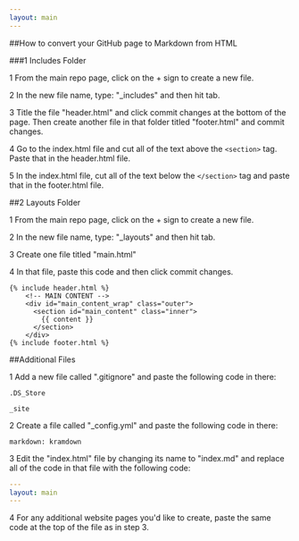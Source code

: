 ```yaml
---
layout: main
---
```


##How to convert your GitHub page to Markdown from HTML

###1 Includes Folder

1 From the main repo page, click on the + sign to create a new file.

2 In the new file name, type: "_includes" and then hit tab.

3 Title the file "header.html" and click commit changes at the bottom of the page. Then create another file in that folder titled "footer.html" and commit changes.

4 Go to the index.html file and cut all of the text above the `<section>` tag. Paste that in the header.html file.

5 In the index.html file, cut all of the text below the `</section>` tag and paste that in the footer.html file.

##2 Layouts Folder

1 From the main repo page, click on the + sign to create a new file.

2 In the new file name, type: "_layouts" and then hit tab.

3 Create one file titled "main.html"

4 In that file, paste this code and then click commit changes.

    {% include header.html %}
        <!-- MAIN CONTENT -->
        <div id="main_content_wrap" class="outer">
          <section id="main_content" class="inner">
            {{ content }}
          </section>
        </div>
    {% include footer.html %}

##Additional Files

1 Add a new file called ".gitignore" and paste the following code in there:

`.DS_Store`

`_site`

2 Create a file called "_config.yml" and paste the following code in there:

`markdown: kramdown`

3 Edit the "index.html" file by changing its name to "index.md" and replace all of the code in that file with the following code:

```yaml
---
layout: main
---
```

4 For any additional website pages you'd like to create, paste the same code at the top of the file as in step 3.
